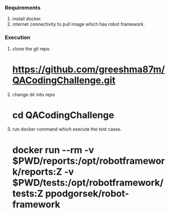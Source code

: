 ### Requirements ###
1. install docker.
2. internet connectivity to pull image which has robot framework.

### Execution ###
1. clone the git repo
	# https://github.com/greeshma87m/QACodingChallenge.git
2. change dir into repo
	# cd QACodingChallenge
3. run docker command which execute the test cases.
	# docker run --rm -v $PWD/reports:/opt/robotframework/reports:Z -v $PWD/tests:/opt/robotframework/tests:Z ppodgorsek/robot-framework

